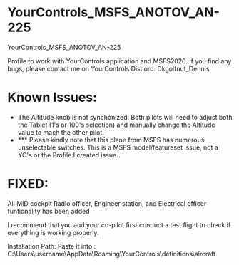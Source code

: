 # YourControls_MSFS_ANOTOV_AN-225
YourControls_MSFS_ANOTOV_AN-225

Profile to work with YourControls application and MSFS2020. If you find any bugs, please contact me on YourControls Discord: Dkgolfnut_Dennis

# Known Issues:
 - The Altitude knob is not synchonized. Both pilots will need to adjust both the Tablet (1's or 100's selection) and manually change the Altitude value to mach the other pilot.
 - *** Please kindly note that this plane from MSFS has numerous unselectable switches. This is a MSFS model/featureset issue, not a YC's or the Profile I created issue. 

# FIXED: 
All MID cockpit Radio officer, Engineer station, and Electrical officer funtionality has been added 

I recommend that you and your co-pilot first conduct a test flight to check if everything is working properly.

Installation Path: Paste it into : C:\Users\username\AppData\Roaming\YourControls\definitions\aircraft
